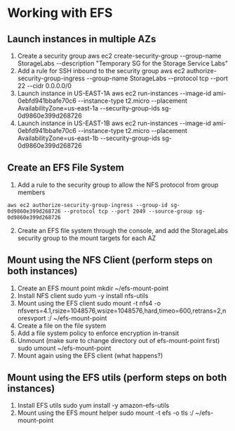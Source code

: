 
# Working with EFS

## Launch instances in multiple AZs
1. Create a security group
aws ec2 create-security-group --group-name StorageLabs --description "Temporary SG for the Storage Service Labs"
2. Add a rule for SSH inbound to the security group
aws ec2 authorize-security-group-ingress --group-name StorageLabs --protocol tcp --port 22 --cidr 0.0.0.0/0
3. Launch instance in US-EAST-1A
aws ec2 run-instances --image-id ami-0ebfd941bbafe70c6 --instance-type t2.micro --placement AvailabilityZone=us-east-1a --security-group-ids sg-0d9860e399d268726
4. Launch instance in US-EAST-1B
aws ec2 run-instances --image-id ami-0ebfd941bbafe70c6 --instance-type t2.micro --placement AvailabilityZone=us-east-1b --security-group-ids sg-0d9860e399d268726

## Create an EFS File System
1. Add a rule to the security group to allow the NFS protocol from group members

```aws ec2 authorize-security-group-ingress --group-id sg-0d9860e399d268726 --protocol tcp --port 2049 --source-group sg-0d9860e399d268726```

2. Create an EFS file system through the console, and add the StorageLabs security group to the mount targets for each AZ

## Mount using the NFS Client (perform steps on both instances)
1. Create an EFS mount point
mkdir ~/efs-mount-point
2. Install NFS client
sudo yum -y install nfs-utils
3. Mount using the EFS client
sudo mount -t nfs4 -o nfsvers=4.1,rsize=1048576,wsize=1048576,hard,timeo=600,retrans=2,noresvport <EFS-DNS-NAME>:/ ~/efs-mount-point
4. Create a file on the file system
5. Add a file system policy to enforce encryption in-transit
6. Unmount (make sure to change directory out of efs-mount-point first)
sudo umount ~/efs-mount-point
4. Mount again using the EFS client (what happens?)

## Mount using the EFS utils (perform steps on both instances)
1. Install EFS utils
sudo yum install -y amazon-efs-utils
2. Mount using the EFS mount helper
sudo mount -t efs -o tls <EFS-DNS-NAME>:/ ~/efs-mount-point
